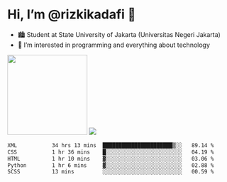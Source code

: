 # Hi, I’m @rizkikadafi 👋
- 🏙 Student at State University of Jakarta (Universitas Negeri Jakarta)
- 👀 I’m interested in programming and everything about technology
<img height="180em" src="https://github-readme-stats.vercel.app/api?username=rizkikadafi&show_icons=true&hide_border=true&&count_private=true&include_all_commits=true" />
<img src="https://github-readme-stats.vercel.app/api/top-langs/?username=rizkikadafi&show_icons=true&hide_border=true&&count_private=true&include_all_commits=true" />

<!--START_SECTION:waka-->

```txt
XML           34 hrs 13 mins  ██████████████████████▒░░   89.14 %
CSS           1 hr 36 mins    █░░░░░░░░░░░░░░░░░░░░░░░░   04.19 %
HTML          1 hr 10 mins    ▓░░░░░░░░░░░░░░░░░░░░░░░░   03.06 %
Python        1 hr 6 mins     ▓░░░░░░░░░░░░░░░░░░░░░░░░   02.88 %
SCSS          13 mins         ░░░░░░░░░░░░░░░░░░░░░░░░░   00.59 %
```

<!--END_SECTION:waka-->

<!---
rizkikadafi/rizkikadafi is a ✨ special ✨ repository because its `README.md` (this file) appears on your GitHub profile.
You can click the Preview link to take a look at your changes.
--->
